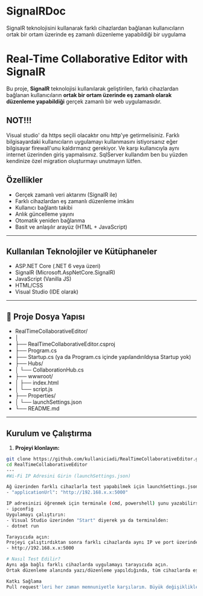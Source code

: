 # SignalRDoc

SignalR teknolojisini kullanarak farklı cihazlardan bağlanan kullanıcıların ortak bir ortam üzerinde eş zamanlı düzenleme yapabildiği bir uygulama

#  Real-Time Collaborative Editor with SignalR

Bu proje, **SignalR** teknolojisi kullanılarak geliştirilen, farklı cihazlardan bağlanan kullanıcıların **ortak bir ortam üzerinde eş zamanlı olarak düzenleme yapabildiği** gerçek zamanlı bir web uygulamasıdır. 

## NOT!!!
Visual studio' da https seçili olacaktır onu http'ye getirmelisiniz. Farklı bilgisayardaki kullanıcıların uygulamayı kullanmasını istiyorsanız eğer bilgisayar firewall'unu kaldırmanız gerekiyor. Ve karşı kullanıcıyla aynı internet üzerinden giriş yapmalısınız. SqlServer kullandım ben bu yüzden kendinize özel migration oluşturmayı unutmayın lütfen. 

##  Özellikler

- Gerçek zamanlı veri aktarımı (SignalR ile)
- Farklı cihazlardan eş zamanlı düzenleme imkânı
- Kullanıcı bağlantı takibi
- Anlık güncelleme yayını
- Otomatik yeniden bağlanma
- Basit ve anlaşılır arayüz (HTML + JavaScript)

---

##  Kullanılan Teknolojiler ve Kütüphaneler

- ASP.NET Core (.NET 6 veya üzeri)
- SignalR (Microsoft.AspNetCore.SignalR)
- JavaScript (Vanilla JS)
- HTML/CSS
- Visual Studio (IDE olarak)
  
---

## 📁 Proje Dosya Yapısı

- RealTimeCollaborativeEditor/
- │
- ├── RealTimeCollaborativeEditor.csproj
- ├── Program.cs
- ├── Startup.cs (ya da Program.cs içinde yapılandırıldıysa Startup yok)
- ├── Hubs/
- │ └── CollaborationHub.cs
- ├── wwwroot/
- │ ├── index.html
- │ └── script.js
- ├── Properties/
- │ └── launchSettings.json
- └── README.md

---

##  Kurulum ve Çalıştırma

1. **Projeyi klonlayın:**

```bash
git clone https://github.com/kullaniciadi/RealTimeCollaborativeEditor.git
cd RealTimeCollaborativeEditor
---
#Wi-Fi IP Adresini Girin (launchSettings.json)

Ağ üzerinden farklı cihazlarla test yapabilmek için launchSettings.json dosyasındaki applicationUrl alanına bilgisayarınızın yerel ağ (Wi-Fi) IP adresini girin. 
- "applicationUrl": "http://192.168.x.x:5000"

IP adresinizi öğrenmek için terminale (cmd, powershell) şunu yazabilirsiniz:
- ipconfig
Uygulamayı çalıştırın:
- Visual Studio üzerinden "Start" diyerek ya da terminalden:
- dotnet run

Tarayıcıda açın:
Projeyi çalıştırdıktan sonra farklı cihazlarda aynı IP ve port üzerinden uygulamayı açın:
- http://192.168.x.x:5000

# Nasıl Test Edilir?
Aynı ağa bağlı farklı cihazlarda uygulamayı tarayıcıda açın.
Ortak düzenleme alanında yazı/düzenleme yapıldığında, tüm cihazlarda eş zamanlı olarak görünmelidir.

Katkı Sağlama
Pull request'leri her zaman memnuniyetle karşılarım. Büyük değişiklikler planlıyorsanız lütfen önce bir issue açarak neyi değiştirmek istediğinizi tartışın.
